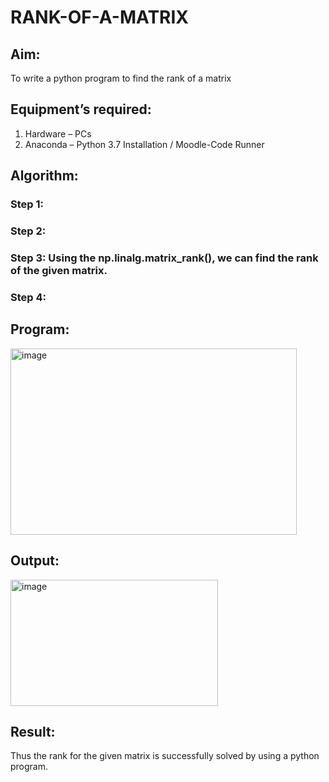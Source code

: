 # RANK-OF-A-MATRIX
## Aim:
To write a python program to find the rank of a matrix
## Equipment’s required:
1. 	Hardware – PCs
2. 	Anaconda – Python 3.7 Installation / Moodle-Code Runner
## Algorithm:
### Step 1: 
### Step 2: 
### Step 3: Using the np.linalg.matrix_rank(), we can find the rank of the given matrix.
### Step 4: 
## Program:
<img width="458" height="298" alt="image" src="https://github.com/user-attachments/assets/ce7c1479-00f0-4eed-a198-03168d6fd69f" />

## Output:
<img width="332" height="202" alt="image" src="https://github.com/user-attachments/assets/9cdd5cbe-e0f7-4208-8e99-d6eb18e6e7de" />

## Result:
Thus the rank for the given matrix is successfully solved by  using a python program.

